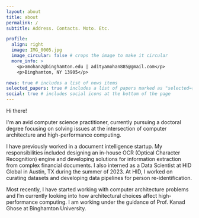 ```yaml
---
layout: about
title: about
permalink: /
subtitle: Address. Contacts. Moto. Etc.

profile:
  align: right
  image: IMG_0005.jpg
  image_circular: false # crops the image to make it circular
  more_info: >
    <p>amohan2@binghamton.edu | adityamohan885@gmail.com</p>
    <p>Binghamton, NY 13905</p>

news: true # includes a list of news items
selected_papers: true # includes a list of papers marked as "selected={true}"
social: true # includes social icons at the bottom of the page
---
```


Hi there! 

I'm an avid computer science practitioner, currently pursuing a doctoral degree focusing on solving issues at the intersection of computer architecture and high-performance computing.
 
I have previously worked in a document intelligence startup. My responsibilities included designing an in-house OCR (Optical Character Recognition) engine and developing solutions for information extraction from complex financial documents. I also interned as a Data Scientist at HID Global in Austin, TX during the summer of 2023. At HID, I worked on curating datasets and developing data pipelines for person re-identification.

Most recently, I have started working with computer architecture problems and I’m currently looking into how architectural choices affect high-performance computing. I am working under the guidance of Prof. Kanad Ghose at Binghamton University.
